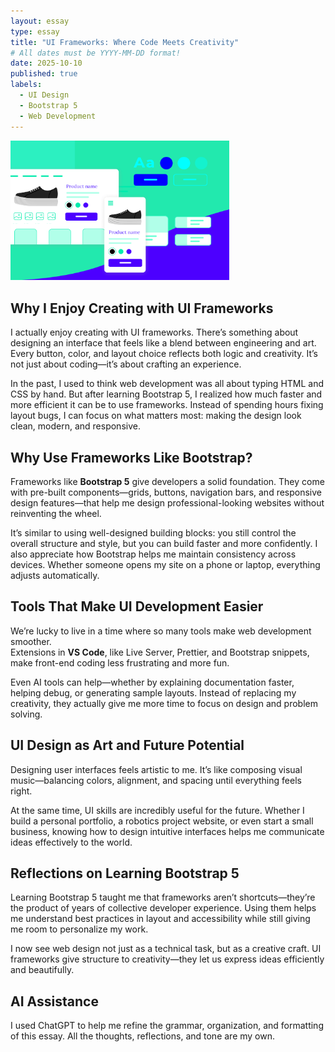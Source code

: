 ```yaml
---
layout: essay
type: essay
title: "UI Frameworks: Where Code Meets Creativity"
# All dates must be YYYY-MM-DD format!
date: 2025-10-10
published: true
labels:
  - UI Design
  - Bootstrap 5
  - Web Development
---
```


<img width="350px" class="rounded float-start pe-4" src="../img/ui-design-header.png" alt="Example of a Bootstrap 5 webpage">

## Why I Enjoy Creating with UI Frameworks

I actually enjoy creating with UI frameworks. There’s something about designing an interface that feels like a blend between engineering and art. Every button, color, and layout choice reflects both logic and creativity. It’s not just about coding—it’s about crafting an experience.  

In the past, I used to think web development was all about typing HTML and CSS by hand. But after learning Bootstrap 5, I realized how much faster and more efficient it can be to use frameworks. Instead of spending hours fixing layout bugs, I can focus on what matters most: making the design look clean, modern, and responsive.

## Why Use Frameworks Like Bootstrap?

Frameworks like **Bootstrap 5** give developers a solid foundation. They come with pre-built components—grids, buttons, navigation bars, and responsive design features—that help me design professional-looking websites without reinventing the wheel.  

It’s similar to using well-designed building blocks: you still control the overall structure and style, but you can build faster and more confidently. I also appreciate how Bootstrap helps me maintain consistency across devices. Whether someone opens my site on a phone or laptop, everything adjusts automatically.

## Tools That Make UI Development Easier

We’re lucky to live in a time where so many tools make web development smoother.  
Extensions in **VS Code**, like Live Server, Prettier, and Bootstrap snippets, make front-end coding less frustrating and more fun.  

Even AI tools can help—whether by explaining documentation faster, helping debug, or generating sample layouts. Instead of replacing my creativity, they actually give me more time to focus on design and problem solving.

## UI Design as Art and Future Potential

Designing user interfaces feels artistic to me. It’s like composing visual music—balancing colors, alignment, and spacing until everything feels right.  

At the same time, UI skills are incredibly useful for the future. Whether I build a personal portfolio, a robotics project website, or even start a small business, knowing how to design intuitive interfaces helps me communicate ideas effectively to the world.

## Reflections on Learning Bootstrap 5

Learning Bootstrap 5 taught me that frameworks aren’t shortcuts—they’re the product of years of collective developer experience. Using them helps me understand best practices in layout and accessibility while still giving me room to personalize my work.  

I now see web design not just as a technical task, but as a creative craft. UI frameworks give structure to creativity—they let us express ideas efficiently and beautifully.

## AI Assistance

I used ChatGPT to help me refine the grammar, organization, and formatting of this essay. All the thoughts, reflections, and tone are my own.
